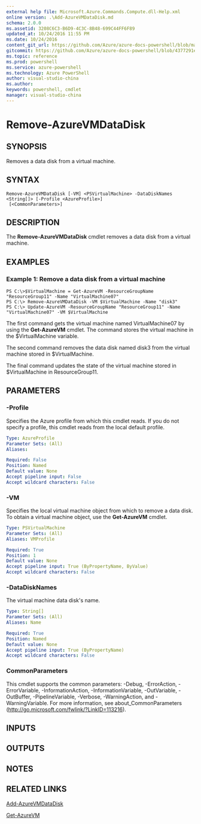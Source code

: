 ```yaml
---
external help file: Microsoft.Azure.Commands.Compute.dll-Help.xml
online version: .\Add-AzureVMDataDisk.md
schema: 2.0.0
ms.assetid: 3208C6C3-B6D9-4C3C-8B48-699C44FF6F89
updated_at: 10/24/2016 11:55 PM
ms.date: 10/24/2016
content_git_url: https://github.com/Azure/azure-docs-powershell/blob/master/azureps-cmdlets-docs/ResourceManager/AzureRM.Compute/v0.9.8/Remove-AzureVMDataDisk.md
gitcommit: https://github.com/Azure/azure-docs-powershell/blob/4377291ee360e58e2c1c5d644155daf6a0279055/azureps-cmdlets-docs/ResourceManager/AzureRM.Compute/v0.9.8/Remove-AzureVMDataDisk.md
ms.topic: reference
ms.prod: powershell
ms.service: azure-powershell
ms.technology: Azure PowerShell
author: visual-studio-china
ms.author: 
keywords: powershell, cmdlet
manager: visual-studio-china
---
```


# Remove-AzureVMDataDisk

## SYNOPSIS
Removes a data disk from a virtual machine.

## SYNTAX

```
Remove-AzureVMDataDisk [-VM] <PSVirtualMachine> -DataDiskNames <String[]> [-Profile <AzureProfile>]
 [<CommonParameters>]
```

## DESCRIPTION
The **Remove-AzureVMDataDisk** cmdlet removes a data disk from a virtual machine.

## EXAMPLES

### Example 1: Remove a data disk from a virtual machine
```
PS C:\>$VirtualMachine = Get-AzureVM -ResourceGroupName "ResourceGroup11" -Name "VirtualMachine07" 
PS C:\> Remove-AzureVMDataDisk -VM $VirtualMachine -Name "disk3" 
PS C:\> Update-AzureVM -ResourceGroupName "ResourceGroup11" -Name "VirtualMachine07" -VM $VirtualMachine
```

The first command gets the virtual machine named VirtualMachine07 by using the **Get-AzureVM** cmdlet.
The command stores the virtual machine in the $VirtualMachine variable.

The second command removes the data disk named disk3 from the virtual machine stored in $VirtualMachine.

The final command updates the state of the virtual machine stored in $VirtualMachine in ResourceGroup11.

## PARAMETERS

### -Profile
Specifies the Azure profile from which this cmdlet reads.
If you do not specify a profile, this cmdlet reads from the local default profile.

```yaml
Type: AzureProfile
Parameter Sets: (All)
Aliases: 

Required: False
Position: Named
Default value: None
Accept pipeline input: False
Accept wildcard characters: False
```

### -VM
Specifies the local virtual machine object from which to remove a data disk.
To obtain a virtual machine object, use the **Get-AzureVM** cmdlet.

```yaml
Type: PSVirtualMachine
Parameter Sets: (All)
Aliases: VMProfile

Required: True
Position: 1
Default value: None
Accept pipeline input: True (ByPropertyName, ByValue)
Accept wildcard characters: False
```

### -DataDiskNames
The virtual machine data disk's name.

```yaml
Type: String[]
Parameter Sets: (All)
Aliases: Name

Required: True
Position: Named
Default value: None
Accept pipeline input: True (ByPropertyName)
Accept wildcard characters: False
```

### CommonParameters
This cmdlet supports the common parameters: -Debug, -ErrorAction, -ErrorVariable, -InformationAction, -InformationVariable, -OutVariable, -OutBuffer, -PipelineVariable, -Verbose, -WarningAction, and -WarningVariable. For more information, see about_CommonParameters (http://go.microsoft.com/fwlink/?LinkID=113216).

## INPUTS

## OUTPUTS

## NOTES

## RELATED LINKS

[Add-AzureVMDataDisk](./Add-AzureVMDataDisk.md)

[Get-AzureVM](./Get-AzureVM.md)


